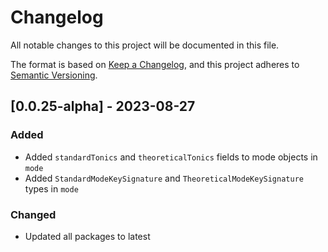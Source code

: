 # Changelog

All notable changes to this project will be documented in this file.

The format is based on [Keep a Changelog](https://keepachangelog.com/en/1.0.0/),
and this project adheres to [Semantic Versioning](https://semver.org/spec/v2.0.0.html).

## [0.0.25-alpha] - 2023-08-27
### Added
- Added `standardTonics` and `theoreticalTonics` fields to mode objects in `mode`
- Added `StandardModeKeySignature` and `TheoreticalModeKeySignature` types in `mode`

### Changed
- Updated all packages to latest